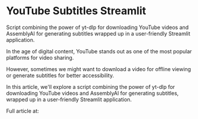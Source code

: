 # YouTube Subtitles Streamlit
Script combining the power of yt-dlp for downloading YouTube videos and AssemblyAI for generating subtitles wrapped up in a user-friendly Streamlit application.

In the age of digital content, YouTube stands out as one of the most popular platforms for video sharing. 

However, sometimes we might want to download a video for offline viewing or generate subtitles for better accessibility. 

In this article, we'll explore a script combining the power of yt-dlp for downloading YouTube videos and AssemblyAI for generating subtitles, wrapped up in a user-friendly Streamlit application.

Full article at: 
